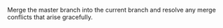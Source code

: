 Merge the master branch into the current branch and resolve any merge conflicts that arise gracefully.
